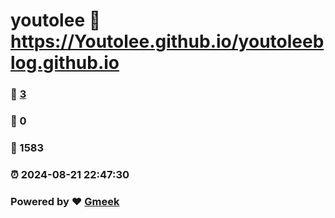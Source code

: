 # youtolee :link: https://Youtolee.github.io/youtoleeblog.github.io 
### :page_facing_up: [3](https://Youtolee.github.io/youtoleeblog.github.io/tag.html) 
### :speech_balloon: 0 
### :hibiscus: 1583 
### :alarm_clock: 2024-08-21 22:47:30 
### Powered by :heart: [Gmeek](https://github.com/Meekdai/Gmeek)
